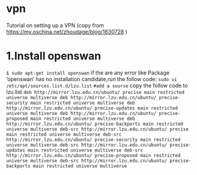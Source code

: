 # vpn
Tutorial on setting up a VPN (copy from https://my.oschina.net/zhoudage/blog/1630728 )


# 1.Install openswan
 `$ sudo apt-get install openswan`
  if the are any error like Package ‘openswan‘ has no installation candidate,run the follow code:
  `sudo vi /etc/apt/sources.list.d/lzu.list`
  `#add a sourse`
  copy the follow code to lzu.list
  `deb http://mirror.lzu.edu.cn/ubuntu/ precise main restricted universe multiverse
   deb http://mirror.lzu.edu.cn/ubuntu/ precise-security main restricted universe multiverse
   deb http://mirror.lzu.edu.cn/ubuntu/ precise-updates main restricted universe multiverse
   deb http://mirror.lzu.edu.cn/ubuntu/ precise-proposed main restricted universe multiverse
   deb http://mirror.lzu.edu.cn/ubuntu/ precise-backports main restricted universe multiverse
   deb-src http://mirror.lzu.edu.cn/ubuntu/ precise main restricted universe multiverse
   deb-src http://mirror.lzu.edu.cn/ubuntu/ precise-security main restricted universe multiverse
   deb-src http://mirror.lzu.edu.cn/ubuntu/ precise-updates main restricted universe multiverse
   deb-src http://mirror.lzu.edu.cn/ubuntu/ precise-proposed main restricted universe multiverse
   deb-src http://mirror.lzu.edu.cn/ubuntu/ precise-backports main restricted universe multiverse`

